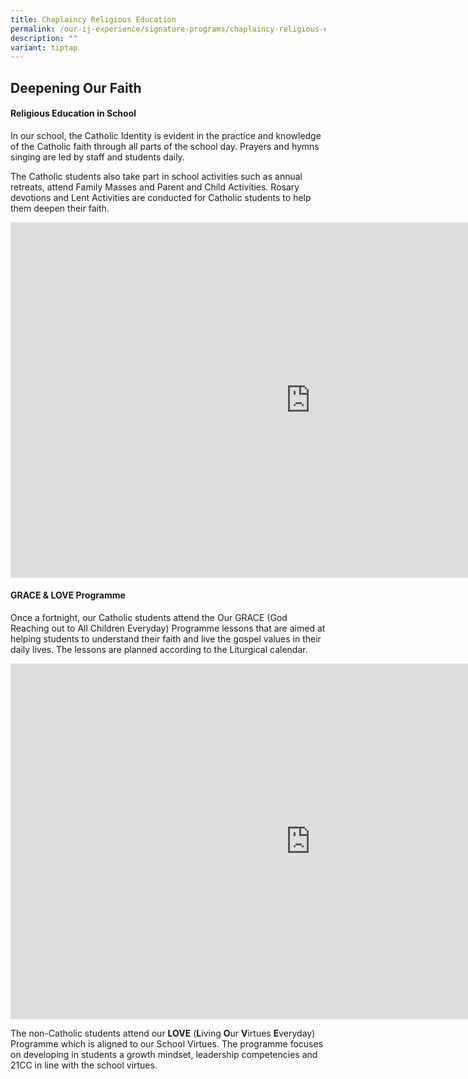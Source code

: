 ```yaml
---
title: Chaplaincy Religious Education
permalink: /our-ij-experience/signature-programs/chaplaincy-religious-education/
description: ""
variant: tiptap
---
```

<h2>Deepening Our Faith</h2>
<h4>Religious Education in School</h4>
<p>In our school, the Catholic Identity is evident in the practice and knowledge
of the Catholic faith through all parts of the school day. Prayers and
hymns singing are led by staff and students daily.</p>
<p>The Catholic students also take part in school activities such as annual
retreats, attend Family Masses and Parent and Child Activities. Rosary
devotions and Lent Activities are conducted for Catholic students to help
them deepen their faith.</p>
<div class="iframe-wrapper">
<iframe height="569" width="960" allowfullscreen="true" frameborder="0" src="https://docs.google.com/presentation/d/e/2PACX-1vTlJRniBprYtSluPFHSvueKACGoOrA4ClWT7t9UeZWIdJ4PBoHCZW_orKzAh5Lquyqnw_oHjUGw7BN8/embed?start=true&amp;loop=true&amp;delayms=5000"></iframe>
</div>
<h4>GRACE &amp; LOVE Programme</h4>
<p>Once a fortnight, our Catholic students attend the Our GRACE (God Reaching
out to All Children Everyday) Programme lessons that are aimed at helping
students to understand their faith and live the gospel values in their
daily lives. The lessons are planned according to the Liturgical calendar.</p>
<div class="iframe-wrapper">
<iframe height="569" width="960" allowfullscreen="true" frameborder="0" src="https://docs.google.com/presentation/d/e/2PACX-1vT7TWggJGiq17QFwPaf6bjPayf1tbZBIvynmh9TH0AJ-3LN77SqrLZ3u1kjbRQHtcYQonvblbIfavo5/embed?start=true&amp;loop=true&amp;delayms=5000"></iframe>
</div>
<p>The non-Catholic students attend our <strong>LOVE</strong> (<strong>L</strong>iving <strong>O</strong>ur <strong>V</strong>irtues <strong>E</strong>veryday)
Programme which is aligned to our School Virtues. The programme focuses
on developing in students a growth mindset, leadership competencies and
21CC in line with the school virtues.</p>